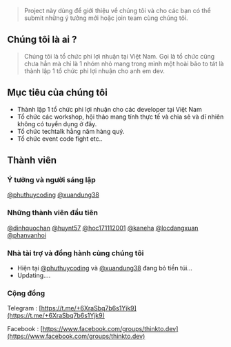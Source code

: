 > Project này dùng để giới thiệu về chúng tôi và cho các bạn có thể submit những ý tưởng mới hoặc join team cùng chúng tôi.

## Chúng tôi là ai ?

> Chúng tôi là tổ chức phi lợi nhuận tại Việt Nam. Gọi là tổ chức cũng chưa hẳn mà chỉ là 1 nhóm nhỏ mang trong mình một hoài bão to 
tát là thành lập 1 tổ chức phi lợi nhuận cho anh em dev.

## Mục tiêu của chúng tôi

- Thành lập 1 tổ chức phi lợi nhuận cho các developer tại Việt Nam
- Tổ chức các workshop, hội thảo mang tính thực tế và chia sẻ và dĩ nhiên không có tuyển dụng ở đây.
- Tổ chức techtalk hằng năm hàng quý.
- Tổ chức event code fight etc..


## Thành viên
### Ý tưởng và người sáng lập
[@phuthuycoding](https://github.com/phuthuycoding) [@xuandung38](https://github.com/xuandung38)

### Những thành viên đầu tiên
[@dinhquochan](https://github.com/dinhquochan) [@huynt57](https://github.com/huynt57)
[@hoc171112001](https://github.com/hoc171112001) [@kaneha](https://github.com/kaneha)
[@locdangxuan](https://github.com/locdangxuan) [@phanvanhoi](https://github.com/phanvanhoi)

### Nhà tài trợ và đồng hành cùng chúng tôi
- Hiện tại [@phuthuycoding](https://github.com/phuthuycoding) và  [@xuandung38](https://github.com/xuandung38) đang bỏ tiền túi...
- Updating....

### Cộng đồng
Telegram : [https://t.me/+6XraSbq7b6s1Yjk9](https://t.me/+6XraSbq7b6s1Yjk9)

Facebook : [https://www.facebook.com/groups/thinkto.dev](https://www.facebook.com/groups/thinkto.dev)
